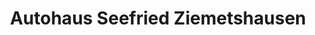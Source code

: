 ---
title: "Autohaus Seefried Ziemetshausen"
url: /ziemetshausen/autohaus-seefried-ziemetshausen/
shop: Autowerkstatt
---